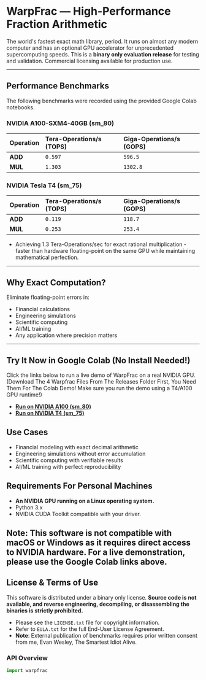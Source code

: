 # WarpFrac — High-Performance Fraction Arithmetic

The world's fastest exact math library, period. It runs on almost any modern computer and has an optional GPU accelerator for unprecedented supercomputing speeds.
This is a **binary only evaluation release** for testing and validation. 
Commercial licensing available for production use.

---

## Performance Benchmarks

The following benchmarks were recorded using the provided Google Colab notebooks.

### **NVIDIA A100-SXM4-40GB (sm_80)**

| Operation | Tera-Operations/s (TOPS) | Giga-Operations/s (GOPS) |
| :-------- | :----------------------- | :----------------------- |
| **ADD** | `0.597`                  | `596.5`                  |
| **MUL** | `1.303`                  | `1302.8`                 |

### **NVIDIA Tesla T4 (sm_75)**

| Operation | Tera-Operations/s (TOPS) | Giga-Operations/s (GOPS) |
| :-------- | :----------------------- | :----------------------- |
| **ADD** | `0.119`                  | `118.7`                  |
| **MUL** | `0.253`                  | `253.4`                  |


* Achieving 1.3 Tera-Operations/sec for exact rational multiplication - 
 faster than hardware floating-point on the same GPU while maintaining 
 mathematical perfection.



---
## Why Exact Computation?

Eliminate floating-point errors in:
- Financial calculations
- Engineering simulations  
- Scientific computing
- AI/ML training
- Any application where precision matters
---

## Try It Now in Google Colab (No Install Needed!)

Click the links below to run a live demo of WarpFrac on a real NVIDIA GPU. (Download The 4 Warpfrac Files From The Releases Folder First, You Need Them For The Colab Demo! Make sure you run the demo using a T4/A100 GPU runtime!)

* **[Run on NVIDIA A100 (sm_80)](https://colab.research.google.com/drive/1_SkNBhIuaPKxpV_sR03KARBqv18wlN-z?usp=sharing)**
* **[Run on NVIDIA T4 (sm_75)](https://colab.research.google.com/drive/1fEjF9ZdXFeDjiIXqqXXoekVbg3U5-QMF?usp=sharing)**

## Use Cases

- Financial modeling with exact decimal arithmetic
- Engineering simulations without error accumulation
- Scientific computing with verifiable results
- AI/ML training with perfect reproducibility


## Requirements For Personal Machines

* **An NVIDIA GPU running on a Linux operating system.**
* Python 3.x
* NVIDIA CUDA Toolkit compatible with your driver.

**Note:** This software is not compatible with macOS or Windows as it requires direct access to NVIDIA hardware. For a live demonstration, please use the Google Colab links above.
---

## License & Terms of Use

This software is distributed under a binary only license. **Source code is not available, and reverse engineering, decompiling, or disassembling the binaries is strictly prohibited.**

* Please see the `LICENSE.txt` file for copyright information.
* Refer to `EULA.txt` for the full End-User License Agreement.
* **Note**: External publication of benchmarks requires prior written consent from me, Evan Wesley, The Smartest Idiot Alive.


### API Overview
```python
import warpfrac

